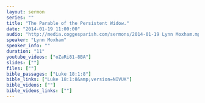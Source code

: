 ```yaml
---
layout: sermon
series: ""
title: "The Parable of the Persistent Widow."
date: "2014-01-19 11:00:00"
audio: "http://media.coggesparish.com/sermons/2014-01-19 Lynn Moxham.mp3"
speaker: "Lynn Moxham"
speaker_info: ""
duration: "11"
youtube_videos: ["oZaRi81-8BA"]
slides: [""]
files: [""]
bible_passages: ["Luke 18:1:8"]
bible_links: ["Luke 18:1:8&amp;version=NIVUK"]
bible_videos: [""]
bible_videos_links: [""]
---
```

